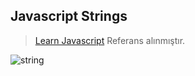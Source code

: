 ## Javascript Strings

> [Learn Javascript](https://learnjavascript.online/) Referans alınmıştır.



![string](C:\Users\hamza\Music\javascriptStrings\gif\string.gif)